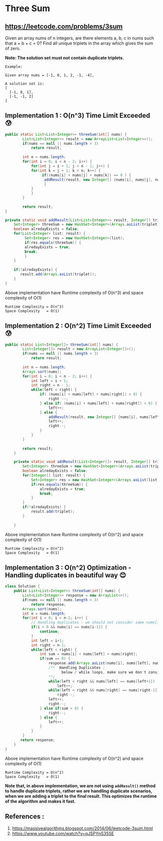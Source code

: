 # Three Sum
## https://leetcode.com/problems/3sum

Given an array nums of n integers, are there elements a, b, c in nums such that a + b + c = 0? Find all unique triplets in the array which gives the sum of zero.

**Note: The solution set must not contain duplicate triplets.**

```
Example:

Given array nums = [-1, 0, 1, 2, -1, -4],

A solution set is:
[
  [-1, 0, 1],
  [-1, -1, 2]
]
```

## Implementation 1 : O(n^3) Time Limit Exceeded 😰

```java
public static List<List<Integer>> threeSum(int[] nums) {
        List<List<Integer>> result = new ArrayList<List<Integer>>();
    	if(nums == null || nums.length < 3)
        	return result;
    	
    	int n = nums.length; 
    	for(int i = 0; i < n - 2; i++) {
    	    for(int j = i + 1; j < n - 1; j++) {
    		for(int k = j + 1; k < n; k++) {
    		     if((nums[i] + nums[j] + nums[k]) == 0 ) {
    			  addResult(result, new Integer[] {nums[i], nums[j], nums[k]});
    		      }
    		}
    	    }
    	}
    	
    	return result;
}

private static void addResult(List<List<Integer>> result, Integer[] triplet) {
	Set<Integer> threeSum = new HashSet<Integer>(Arrays.asList(triplet));
	boolean alredayExists = false;
	for(List<Integer> list: result) {
	     Set<Integer> res = new HashSet<Integer>(list);
	     if(res.equals(threeSum)) {
		 alredayExists = true;
		 break;
	     }
	}
	
	if(!alredayExists) {
	   result.add(Arrays.asList(triplet));
	}	
}
```

Above implementation have Runtime complexity of O(n^3) and space complexity of O(1)
```
Runtime Complexity = O(n^3)
Space Complexity   = O(1)
```

## Implementation 2 : O(n^2) Time Limit Exceeded 😰

```java
public static List<Integer[]> threeSum(int[] nums) {
        List<Integer[]> result = new ArrayList<Integer[]>();
    	if(nums == null || nums.length < 3)
        	return result;
    	
    	int n = nums.length; 
    	Arrays.sort(nums);
    	for(int i = 0; i < n - 2; i++) {
    		int left = i + 1;
    		int right = n - 1;
    		while(left < right) {
    			if( (nums[i] + nums[left] + nums[right]) > 0) {
    				right --;
    			} else if( (nums[i] + nums[left] + nums[right]) < 0) {
    				left++;
    			} else {
    				addResult(result, new Integer[] {nums[i], nums[left], nums[right]});
    				left++;
    				right--;
    			}
    		}
    	}
    	
    	return result;
    }

	private static void addResult(List<Integer[]> result, Integer[] triplet) {
		Set<Integer> threeSum = new HashSet<Integer>(Arrays.asList(triplet));
		boolean alredayExists = false;
		for(Integer[] list: result) {
			Set<Integer> res = new HashSet<Integer>(Arrays.asList(list));
			if(res.equals(threeSum)) {
				alredayExists = true;
				break;
			}
		}
		if(!alredayExists) {
			result.add(triplet);
		}
		
	}
```
Above implementation have Runtime complexity of O(n^2) and space complexity of O(1)
```
Runtime Complexity = O(n^2)
Space Complexity   = O(1)
```

## Implementation 3 : O(n^2) Optimization - Handling duplicates in beautiful way 😊

```java
class Solution {
    public List<List<Integer>> threeSum(int[] nums) {
        List<List<Integer>> response = new ArrayList<>();
        if(nums == null || nums.length < 3)
            return response;
        Arrays.sort(nums);
        int n = nums.length;
        for(int i = 0; i < n-2; i++) {
            // Handling duplicates : we should not consider same nums[i] again
            if(i > 0 && nums[i] == nums[i-1]) {
                continue;
            }
            int left = i+1;
            int right = n-1;
            while(left < right) {
                int sum = nums[i] + nums[left] + nums[right];
                if(sum == 0) {
                    response.add(Arrays.asList(nums[i], nums[left], nums[right]));
                    /**  Handling Duplicates :
		                  below 2 while loops, make sure we don't consider the same low and high numbers again
		            **/
                    while(left < right && nums[left] == nums[left+1])
                        left++;
                    while(left < right && nums[right] == nums[right-1])
                        right--;
                    left++;
                    right--;
                } else if(sum > 0) {
                    right--;
                } else {
                    left++;
                }
            }
        }
       return response; 
    }
}
```
Above implementation have Runtime complexity of O(n^2) and space complexity of O(1)
```
Runtime Complexity = O(n^2)
Space Complexity   = O(1)
```
**Note that, in above implementation, we are not using `addResult()` method to handle duplicate triplets, rather we are handling duplicate scenarios, when we are adding a triplet to the final result. This optimizes the runtime of the algorithm and makes it fast.**

## References :
1. https://massivealgorithms.blogspot.com/2014/06/leetcode-3sum.html
2. https://www.youtube.com/watch?v=qJSPYnS35SE
